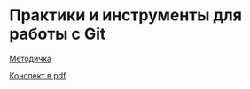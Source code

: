 
# Практики и инструменты для работы с Git

[Методичка](https://gbcdn.mrgcdn.ru/uploads/asset/4953410/attachment/376ea37b16316627b0e422df5a010217.pdf)

[Конспект в pdf](https://cloud.mail.ru/public/hJXY/eZmp5heoL)


